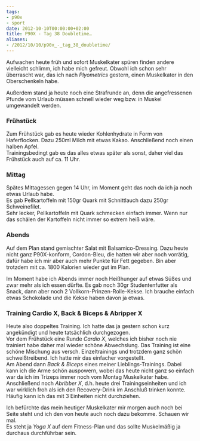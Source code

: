 ```yaml
---
tags:
- p90x
- sport
date: 2012-10-10T00:00:00+02:00
title: P90X - Tag 38 Doubletime…
aliases:
- /2012/10/10/p90x_-_tag_38_doubletime/
---
```


Aufwachen heute früh und sofort Muskelkater spüren finden andere vielleicht schlimm, ich habe mich gefreut. Obwohl ich schon sehr überrascht war, das ich nach _Plyometrics_ gestern, einen Muskelkater in den Oberschenkeln habe.

Außerdem stand ja heute noch eine Strafrunde an, denn die angefressenen Pfunde vom Urlaub müssen schnell wieder weg bzw. in Muskel umgewandelt werden.

### Frühstück
Zum Frühstück gab es heute wieder Kohlenhydrate in Form von Haferflocken. Dazu 250ml Milch mit etwas Kakao. Anschließend noch einen halben Apfel.   
Trainingsbedingt gab es das alles etwas später als sonst, daher viel das Frühstück auch auf ca. 11 Uhr.

### Mittag
Spätes Mittagessen gegen 14 Uhr, im Moment geht das noch da ich ja noch etwas Urlaub habe.   
Es gab Pellkartoffeln mit 150gr Quark mit Schnittlauch dazu 250gr Schweinefilet.   
Sehr lecker, Pellkartoffeln mit Quark schmecken einfach immer. Wenn nur das schälen der Kartoffeln nicht immer so extrem heiß wäre.

### Abends
Auf dem Plan stand gemischter Salat mit Balsamico-Dressing. Dazu heute nicht ganz P90X-konform, Cordon-Bleu, die hatten wir aber noch vorrätig, dafür habe ich mir aber auch mehr Punkte für Fett gegeben. Bin aber trotzdem mit ca. 1800 Kalorien wieder gut im Plan.   

Im Moment habe ich Abends immer noch Heißhunger auf etwas Süßes und zwar mehr als ich essen dürfte. Es gab noch 30gr Studentenfutter als Snack, dann aber noch 2 Vollkorn-Prinzen-Rolle-Kekse. Ich brauche einfach etwas Schokolade und die Kekse haben davon ja etwas.

### Training Cardio X, Back & Biceps & Abripper X
Heute also doppeltes Training. Ich hatte das ja gestern schon kurz angekündigt und heute tatsächlich durchgezogen.   
Vor dem Frühstück eine Runde _Cardio X_, welches ich bisher noch nie trainiert habe daher mal wieder schöne Abwechslung. Das Training ist eine schöne Mischung aus versch. Einzeltrainings und trotzdem ganz schön schweißtreibend. Ich hatte mir das einfacher vorgestellt.   
Am Abend dann _Back & Biceps_ eines meiner Lieblings-Trainings. Dabei kann ich die Arme schön auspowern, wobei das heute nicht ganz so einfach war da ich im Trizeps immer noch vom Montag Muskelkater habe.   
Anschließend noch _Abribber X_, d.h. heute drei Trainingseinheiten und ich war wirklich froh als ich den Recovery-Drink im Anschluß trinken konnte. Häufig kann ich das mit 3 Einheiten nicht durchziehen.

Ich befürchte das mein heutiger Muskelkater mir morgen auch noch bei Seite steht und ich den von heute auch noch dazu bekomme. Schauen wir mal.   
Es steht ja _Yoga X_ auf dem Fitness-Plan und das sollte Muskelmäßig ja durchaus durchführbar sein.
 

